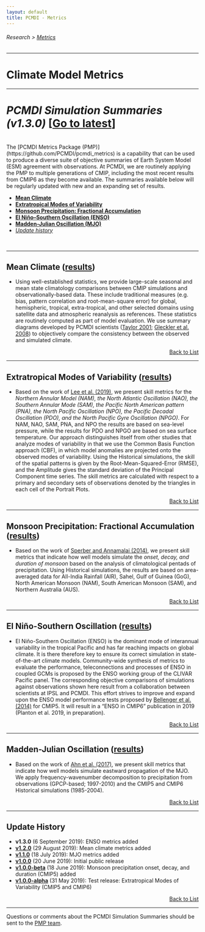```yaml
---
layout: default
title: PCMDI - Metrics
---
```

###### Research > [Metrics][Metrics]
---

# Climate Model Metrics
---
# <a name="top"></a>_PCMDI Simulation Summaries (v1.3.0)_ [[Go to latest][latest]]

<br/>
The [PCMDI Metrics Package (PMP)](https://github.com/PCMDI/pcmdi_metrics) is a capability that can be used to produce a diverse suite of objective summaries of Earth System Model (ESM) agreement with observations. At PCMDI, we are routinely applying the PMP to multiple generations of CMIP, including the most recent results from CMIP6 as they become available. The summaries available below will be regularly updated with new and an expanding set of results.

- [**Mean Climate**](#mean)
- [**Extratropical Modes of Variability**](#variability)
- [**Monsoon Precipitation: Fractional Accumulation**](#monsoon)
- [**El Niño–Southern Oscillation (ENSO)**](#enso)
- [**Madden-Julian Oscillation (MJO)**](#mjo)
- [_Update history_](#updates)

<br/>

---
## <a name="mean"></a>Mean Climate ([results][description_mean_clim])
- Using well-established statistics, we provide large-scale seasonal and mean state climatology comparisons between CMIP simulations and observationally-based data. These include traditional measures (e.g. bias, pattern correlation and root-mean-square error) for global, hemispheric, tropical, extra-tropical, and other selected domains using satellite data and atmospheric reanalysis as references. These statistics are routinely computed as part of model evaluation. We use summary diagrams developed by PCMDI scientists ([Taylor 2001][taylor2001]; [Gleckler et al. 2008][gleckler2008]) to objectively compare the consistency between the observed and simulated climate.

<p align="right"><a href="#top">Back to List</a></p>

---
## <a name="variability"></a>Extratropical Modes of Variability ([results][description_variability])
- Based on the work of [Lee et al. (2019)][lee2019], we present skill metrics for the _Northern Annular Model (NAM), the North Atlantic Oscillation (NAO), the Southern Annular Mode (SAM), the Pacific North American pattern (PNA), the North Pacific Oscillation (NPO), the Pacific Decadal Oscillation (PDO), and the North Pacific Gyre Oscillation (NPGO)_. For NAM, NAO, SAM, PNA, and NPO the results are based on sea-level pressure, while the results for PDO and NPGO are based on sea surface temperature. Our approach distinguishes itself from other studies that analyze modes of variability in that we use the Common Basis Function approach (CBF), in which model anomalies are projected onto the observed modes of variability. Using the Historical simulations, the skill of the spatial patterns is given by the Root-Mean-Squared-Error (RMSE), and the Amplitude gives the standard deviation of the Principal Component time series. The skill metrics are calculated with respect to a primary and secondary sets of observations denoted by the triangles in each cell of the Portrait Plots. 

<p align="right"><a href="#top">Back to List</a></p>

---
## <a name="monsoon"></a>Monsoon Precipitation: Fractional Accumulation ([results][description_monsoon])
- Based on the work of [Sperber and Annamalai (2014)][sperber2004], we present skill metrics that indicate how well models simulate the _onset, decay, and duration of monsoon_ based on the analysis of climatological pentads of precipitation. Using Historical simulations, the results are based on area-averaged data for All-India Rainfall (AIR), Sahel, Gulf of Guinea (GoG), North American Monsoon (NAM), South American Monsoon (SAM), and Northern Australia (AUS). 

<p align="right"><a href="#top">Back to List</a></p>

---
## <a name="enso"></a>El Niño-Southern Oscillation ([results][description_enso])

- El Niño-Southern Oscillation (ENSO) is the dominant mode of interannual variability in the tropical Pacific and has far reaching impacts on global climate. It is there therefore key to ensure its correct simulation in state-of-the-art climate models. Community-wide synthesis of metrics to evaluate the performance, teleconnections and processes of ENSO in coupled GCMs is proposed by the ENSO working group of the CLIVAR Pacific panel. The corresponding objective comparisons of simulations against observations shown here result from a collaboration between scientists at IPSL and PCMDI. This effort  strives to improve and expand upon the ENSO model performance tests proposed by [Bellenger et al. (2014)][Bellenger2014] for CMIP5. It will result in a “ENSO in CMIP6” publication in 2019 (Planton et al. 2019, in preparation).

<p align="right"><a href="#top">Back to List</a></p>

---
## <a name="mjo"></a>Madden-Julian Oscillation ([results][description_mjo])
- Based on the work of [Ahn et al. (2017)][ahn2017], we present skill metrics that indicate how well models simulate eastward propagation of the MJO. We apply frequency-wavenumber decomposition to precipitation from observations (GPCP-based; 1997-2010) and the CMIP5 and CMIP6 Historical simulations (1985-2004).

<p align="right"><a href="#top">Back to List</a></p>

---
## <a name="updates"></a>Update History
- **v1.3.0** (6 September 2019): ENSO metrics added
- [**v1.2.0**][v1.2.0] (29 August 2019): Mean climate metrics added
- [**v1.1.0**][v1.1.0] (18 July 2019): MJO metrics added
- [**v1.0.0**][v1.0.0] (20 June 2019): Initial public release
- [**v1.0.0-beta**][v1.0.0-beta] (18 June 2019): Monsoon precipitation onset, decay, and duration (CMIP5) added
- [**v1.0.0-alpha**][v1.0.0-alpha] (31 May 2019): Test release: Extratropical Modes of Variability (CMIP5 and CMIP6)

<p align="right"><a href="#top">Back to List</a></p>

---

Questions or comments about the PCMDI Simulation Summaries should be sent to the [PMP team](mailto:pcmdi-metrics@llnl.gov).

[latest]: {{site.baseurl}}/research/metrics/index.html

[v1.2.0]: {{site.baseurl}}/research/metrics/index_v1.2.0.html
[v1.1.0]: {{site.baseurl}}/research/metrics/index_v1.1.0.html
[v1.0.0]: {{site.baseurl}}/research/metrics/index_v1.0.0.html
[v1.0.0-beta]: {{site.baseurl}}/research/metrics/index_v1.0.0-beta.html
[v1.0.0-alpha]: {{site.baseurl}}/research/metrics/index_v1.0.0-alpha.html

[description_mean_clim]: {{site.baseurl}}/research/metrics/mean_clim/plot_description_mean_clim.html
[description_variability]: {{site.baseurl}}/research/metrics/variability_modes/plot_description_variability.html
[description_monsoon]: {{site.baseurl}}/research/metrics/monsoon/plot_description_monsoon.html
[description_mjo]: {{site.baseurl}}/research/metrics/mjo/plot_description_mjo.html
[description_enso]: {{site.baseurl}}/research/metrics/enso/plot_description_enso.html

[lee2019]: https://link.springer.com/article/10.1007/s00382-018-4355-4
[sperber2004]: https://doi.org/10.1007/s00382-014-2099-3
[ahn2017]: https://doi.org/10.1007/s00382-017-3558-4
[Bellenger2014]: https://doi.org/10.1007/s00382-013-1783-z
[gleckler2008]: https://agupubs.onlinelibrary.wiley.com/doi/full/10.1029/2007JD008972
[taylor2001]: https://agupubs.onlinelibrary.wiley.com/doi/abs/10.1029/2000JD900719

[Metrics]:{{site.baseurl}}/research/metrics/index.html
